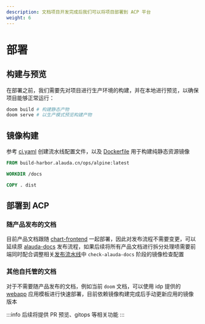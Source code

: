 ```yaml
---
description: 文档项目开发完成后我们可以将项目部署到 ACP 平台
weight: 6
---
```


# 部署

## 构建与预览

在部署之前，我们需要先对项目进行生产环境的构建，并在本地进行预览，以确保项目能够正常运行：

```bash
doom build # 构建静态产物
doom serve # 以生产模式预览构建产物
```

## 镜像构建

参考 [ci.yaml](https://gitlab-ce.alauda.cn/idp/Doom/-/blob/master/.build/ci.yaml) 创建流水线配置文件，以及 [Dockerfile](https://gitlab-ce.alauda.cn/idp/Doom/-/blob/master/Dockerfile) 用于构建纯静态资源镜像

```dockerfile
FROM build-harbor.alauda.cn/ops/alpine:latest

WORKDIR /docs

COPY . dist
```

## 部署到 ACP

### 随产品发布的文档

目前产品文档跟随 [chart-frontend](https://gitlab-ce.alauda.cn/frontend/chart-frontend/-/blob/master/chart/values.yaml#L78-107) 一起部署，因此对发布流程不需要变更，可以延续原 [alauda-docs](https://gitlab-ce.alauda.cn/alauda/alauda-docs) 发布流程，如果后续将所有产品文档进行拆分处理啧需要前端同时配合调整相关[发布流水线](https://edge.alauda.cn/console-devops/workspace/frontend/cd?delivery=packager-frontend-chart)中 `check-alauda-docs` 阶段的镜像检查配置

### 其他自托管的文档

对于不需要随产品发布的文档，例如当前 `doom` 文档，可以使用 idp 提供的 [webapp](https://edge.alauda.cn/console-acp/app-market/idp~alauda-idp~idp/chart/webapp.idp-repo/latest) 应用模板进行快速部署，目前依赖镜像构建完成后手动更新应用的镜像版本

:::info
后续将提供 PR 预览、gitops 等相关功能
:::
